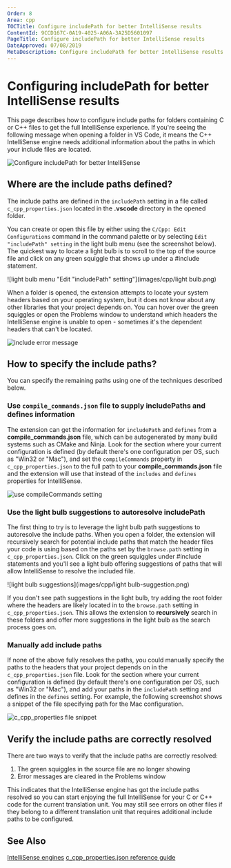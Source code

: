 ```yaml
---
Order: 8
Area: cpp
TOCTitle: Configure includePath for better IntelliSense results
ContentId: 9CCD167C-0A19-4025-A06A-3A25D5601097
PageTitle: Configure includePath for better IntelliSense results
DateApproved: 07/08/2019
MetaDescription: Configure includePath for better IntelliSense results in C/C++ Visual Studio Code projects
---
```


# Configuring includePath for better IntelliSense results

This page describes how to configure include paths for folders containing C or C++ files to get the full IntelliSense experience. If you're seeing the following message when opening a folder in VS Code, it means the C++ IntelliSense engine needs additional information about the paths in which your include files are located.

![Configure includePath for better IntelliSense](images/cpp/configure-includepath.png)

## Where are the include paths defined?

The include paths are defined in the `includePath` setting in a file called `c_cpp_properties.json` located in the **.vscode** directory in the opened folder.

You can create or open this file by either using the `C/Cpp: Edit Configurations` command in the command palette or by selecting `Edit "includePath" setting` in the light bulb menu (see the screenshot below). The quickest way to locate a light bulb is to scroll to the top of the source file and click on any green squiggle that shows up under a #include statement.

![light bulb menu "Edit "includePath" setting"](images/cpp/light bulb.png)

 When a folder is opened, the extension attempts to locate your system headers based on your operating system, but it does not know about any other libraries that your project depends on. You can hover over the green squiggles or open the Problems window to understand which headers the IntelliSense engine is unable to open - sometimes it's the dependent headers that can't be located.

![include error message](images/cpp/include-errors.png)

## How to specify the include paths?

You can specify the remaining paths using one of the techniques described below.

### Use `compile_commands.json` file to supply includePaths and defines information

The extension can get the information for `includePath` and `defines` from a **compile_commands.json** file, which can be autogenerated by many build systems such as CMake and Ninja. Look for the section where your current configuration is defined (by default there's one configuration per OS, such as "Win32 or "Mac"), and set the `compileCommands` property in `c_cpp_properties.json` to the full path to your **compile_commands.json** file and the extension will use that instead of the `includes` and `defines` properties for IntelliSense.

![use compileCommands setting](images/cpp/compile-commands.png)

### Use the light bulb suggestions to autoresolve includePath

The first thing to try is to leverage the light bulb path suggestions to autoresolve the include paths. When you open a folder, the extension will recursively search for potential include paths that match the header files your code is using based on the paths set by the `browse.path` setting in `c_cpp_properties.json`. Click on the green squiggles under #include statements and you'll see a light bulb offering suggestions of paths that will allow IntelliSense to resolve the included file.

![light bulb suggestions](images/cpp/light bulb-suggestion.png)

If you don't see path suggestions in the light bulb, try adding the root folder where the headers are likely located in to the `browse.path` setting in `c_cpp_properties.json`. This allows the extension to **recursively** search in these folders and offer more suggestions in the light bulb as the search process goes on.

### Manually add include paths

If none of the above fully resolves the paths, you could manually specify the paths to the headers that your project depends on in the `c_cpp_properties.json` file.  Look for the section where your current configuration is defined (by default there's one configuration per OS, such as "Win32 or "Mac"), and add your paths in the `includePath` setting and defines in the `defines` setting. For example, the following screenshot shows a snippet of the file specifying path for the Mac configuration.

![c_cpp_properties file snippet](images/cpp/c-cpp-properties-file.png)

## Verify the include paths are correctly resolved

There are two ways to verify that the include paths are correctly resolved:

1. The green squiggles in the source file are no longer showing
2. Error messages are cleared in the Problems window

This indicates that the IntelliSense engine has got the include paths resolved so you can start enjoying the full IntelliSense for your C or C++ code for the current translation unit. You may still see errors on other files if they belong to a different translation unit that requires additional include paths to be configured.

## See Also

[IntelliSense engines](intellisense-engine-cpp.md)
[c_cpp_properties.json reference guide](c-cpp-properties-schema-reference.md)